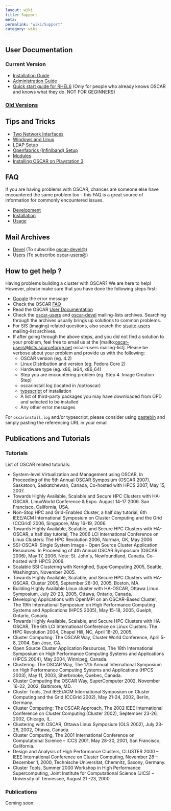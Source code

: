 ```yaml
---
layout: wiki
title: Support
meta: 
permalink: "wiki/Support"
category: wiki
---
```

<!-- Name: Support -->
<!-- Version: 13 -->
<!-- Author: olahaye74 -->

## User Documentation

### Current Version

 * [Installation Guide](InstallGuide)
 * [Administration Guide](AdminGuide)
 * [Quick start guide for RHEL6](quick_start_guide_for_rhel) (Only for people who already knows OSCAR and knows what they do. NOT FOR GEGINNERS)

### [Old Versions](OldManuals)

## Tips and Tricks

 * [Two Network Interfaces](TipTwoNetworkInterfaces)
 * [Windows and Linux](TipWindowsAndLinux)
 * [LDAP Setup](TipLDAP)
 * [Openfabrics (Infiniband) Setup](TipOFED)
 * [Modules](TipModules)
 * [Installing OSCAR on Playstation 3](OSCAR_on_PS3)

## FAQ

If you are having problems with OSCAR, chances are someone else have encountered the same problem too - this FAQ is a great source of information for commonly encountered issues.

 * [Development](faq#Development)
 * [Installation](faq#Installation)
 * [Usage](faq#Usage)

## Mail Archives
 * [Devel](http://www.mail-archive.com/oscar-devel@lists.sourceforge.net) (To subscribe  [oscar-devel@](http://lists.sourceforge.net/mailman/listinfo/oscar-devel))
 * [Users](http://www.mail-archive.com/oscar-users@lists.sourceforge.net) (To subscribe  [oscar-users@](http://lists.sourceforge.net/mailman/listinfo/oscar-users))


## How to get help ?

Having problems building a cluster with OSCAR?  We are here to help!  However, please make sure that you have done the following steps first:

 * [Google](http://www.google.com) the error message
 * Check the OSCAR [FAQ](faq)
 * Read the OSCAR [User Documentation](http://svn.oscar.openclustergroup.org/trac/oscar/wiki)
 * Check the [oscar-users](http://sourceforge.net/mailarchive/forum.php?forum_name=oscar-users) and [oscar-devel](http://sourceforge.net/mailarchive/forum.php?forum_name=oscar-devel) mailing-lists archives.  Searching through the archives usually brings up solutions to common problems.
 * For SIS (imaging) related questions, also search the [sisuite-users](http://sourceforge.net/mailarchive/forum.php?forum_name=sisuite-users) mailing-list archives.
 * If after going through the above steps, and you did not find a solution to your problem, feel free to email us at the [mailto:oscar-users@lists.sourceforge.net oscar-users mailing-list]. Please be verbose about your problem and provide us with the following:
   * OSCAR version (eg. 4.2)
   * Linux Distribution and version (eg. Fedora Core 2)
   * Hardware type (eg. x86, ia64, x86_64)
   * Step you are encountering problem (eg. Step 4. Image Creation Step)
   * oscarinstall.log (located in /opt/oscar)
   * [typescript](faq#typescript) of installation
   * A list of third-party packages you may have downloaded from OPD and selected to be installed
   * Any other error messages

For `oscarinstall.log` and/or typescript, please consider using [pastebin](http://www.pastebin.ca) and simply pasting the referencing URL in your email.

## Publications and Tutorials

### Tutorials

List of OSCAR related tutorials:
  * System-level Virtualization and Management using OSCAR, In Proceeding of the 5th Annual OSCAR Symposium (OSCAR 2007), Saskatoon, Saskatchewan, Canada, Co-hosted with HPCS 2007, May 15, 2007.
  * Towards Highly Available, Scalable and Secure HPC Clusters with HA-OSCAR. LinuxWorld Conference & Expo. August 14-17 2006. San Francisco, California, USA.
  * Non-Stop HPC and Grid-Enabled Cluster, a half day tutorial, 6th IEEE/ACM International Symposium on Cluster Computing and the Grid (CCGrid) 2006, Singapore, May 16-19, 2006.
  * Towards Highly Available, Scalable, and Secure HPC Clusters with HA-OSCAR, a half day tutorial, The 2006 LCI International Conference on Linux Clusters: The HPC Revolution 2006, Norman, OK, May  2006
  * SSI-OSCAR: Single System Image - Open Source Cluster Application Resources. In Proceeding of 4th Annual OSCAR Symposium (OSCAR 2006), May 17, 2006.  Note: St. John's, Newfoundland, Canada. Co-hosted with HPCS 2006.
  * Scalable SSI Clustering with Kerrighed, SuperComputing 2005, Seattle, Washington, November 2005.
  * Towards Highly Available, Scalable, and Secure HPC Clusters with HA-OSCAR, Cluster 2005, September 26-30, 2005, Boston, MA.
  * Building Highly Available Linux cluster with HA-OSCAR, Ottawa Linux Symposium, July 20-23, 2005, Ottawa, Ontario, Canada.
  * Developing Applications with OpenMPI on an OSCAR-Based Cluster, The 19th International Symposium on High Performance Computing Systems and Applications (HPCS 2005), May 15-18, 2005, Guelph, Ontario, Canada.
  * Towards Highly Available, Scalable, and Secure HPC Clusters with HA-OSCAR, The 6th LCI International Conference on Linux Clusters: The HPC Revolution 2004, Chapel Hill, NC, April 18-20, 2005.
  * Cluster Computing: The OSCAR Way, Cluster World Conference, April 5-8, 2004, San Jose, CA.
  * Open Source Cluster Application Resources, The 18th International Symposium on High Performance Computing Systems and Applications (HPCS 2004), May 2004, Winnipeg, Canada.
  * Clustering: The OSCAR Way, The 17th Annual International Symposium on High Performance Computing Systems and Applications (HPCS 2003), May 11, 2003, Sherbrooke, Quebec, Canada.
  * Cluster Computing the OSCAR Way, SuperComputer 2002, November 16-22, 2002, Baltimore, MD.
  * Cluster Tools, 2nd IEEE/ACM International Symposium on Cluster Computing and the Grid (CCGrid 2002), May 21-24, 2002, Berlin, Germany.
  * Cluster Computing: The OSCAR Approach, The 2002 IEEE International Conference on Cluster Computing (Cluster 2002), September 23-26, 2002, Chicago, IL.
  * Clustering with OSCAR, Ottawa Linux Symposium (OLS 2002), July 23-26, 2002, Ottawa, Canada.
  * Cluster Computing, The 2001 International Conference on Computational Science – ICCS 2001, May 28-30, 2001, San Francisco, California.
  * Design and Analysis of High Performance Clusters, CLUSTER 2000 – IEEE International Conference on Cluster Computing, November 28 – December 1, 2000, Technische Universitat, Chemnitz, Saxony, Germany.
  * Cluster Tools, Summer 2000 Workshop in High Performance Supercomputing, Joint Institute for Computational Science (JICS) – University of Tennessee, August 21 -23, 2000.


### Publications

Coming soon.
